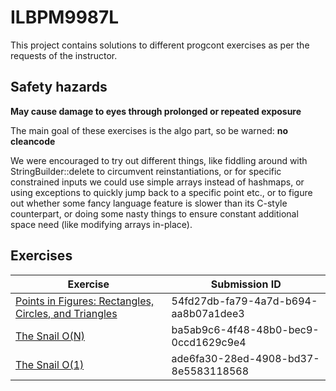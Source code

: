 # ILBPM9987L

This project contains solutions to different progcont exercises as per the requests of the instructor.


## Safety hazards

**May cause damage to eyes through prolonged or repeated exposure**

The main goal of these exercises is the algo part, so be warned: **no cleancode**

We were encouraged to try out different things, like fiddling around with StringBuilder::delete to circumvent reinstantiations,
or for specific constrained inputs we could use simple arrays instead of hashmaps,
or using exceptions to quickly jump back to a specific point etc.,
or to figure out whether some fancy language feature is slower than its C-style counterpart,
or doing some nasty things to ensure constant additional space need (like modifying arrays in-place).

## Exercises

| Exercise | Submission ID |
| -------- | ----------- | 
| [Points in Figures: Rectangles, Circles, and Triangles](https://progcont.hu/progcont/100047/?pid=478) | 54fd27db-fa79-4a7d-b694-aa8b07a1dee3 |
| [The Snail O(N)](https://progcont.hu/progcont/100007/?pid=573) | 	ba5ab9c6-4f48-48b0-bec9-0ccd1629c9e4 |
| [The Snail O(1)](https://progcont.hu/progcont/100007/?pid=573) |  ade6fa30-28ed-4908-bd37-8e5583118568 |
